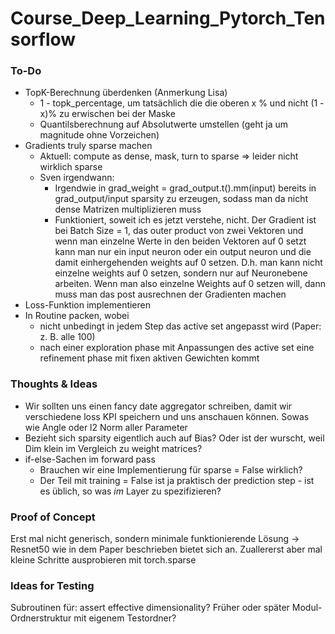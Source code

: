 # Course_Deep_Learning_Pytorch_Tensorflow


### To-Do
* TopK-Berechnung überdenken (Anmerkung Lisa)
  * 1 - topk_percentage, um tatsächlich die die oberen x % und nicht (1 - x)% zu erwischen bei der Maske
  * Quantilsberechnung auf Absolutwerte umstellen (geht ja um magnitude ohne Vorzeichen)
* Gradients truly sparse machen
  * Aktuell: compute as dense, mask, turn to sparse $\Rightarrow$ leider nicht wirklich sparse
  * Sven irgendwann: 
    * Irgendwie in grad_weight = grad_output.t().mm(input) bereits in grad_output/input sparsity zu erzeugen, sodass man da nicht dense Matrizen multiplizieren muss
    * Funktioniert, soweit ich es jetzt verstehe, nicht. Der Gradient ist bei Batch Size = 1, das outer product von zwei Vektoren und wenn man einzelne Werte in den beiden Vektoren auf 0 setzt kann man nur ein input neuron oder ein output neuron und die damit einhergehenden weights auf 0 setzen. D.h. man kann nicht einzelne weights auf 0 setzen, sondern nur auf Neuronebene arbeiten. Wenn man also einzelne Weights auf 0 setzen will, dann muss man das post ausrechnen der Gradienten machen
* Loss-Funktion implementieren
* In Routine packen, wobei
  * nicht unbedingt in jedem Step das active set angepasst wird (Paper: z. B. alle 100)
  * nach einer exploration phase mit Anpassungen des active set eine refinement phase mit fixen aktiven Gewichten kommt

### Thoughts & Ideas
* Wir sollten uns einen fancy date aggregator schreiben, damit wir verschiedene loss KPI speichern und uns anschauen können. Sowas wie Angle oder l2 Norm aller Parameter
* Bezieht sich sparsity eigentlich auch auf Bias? Oder ist der wurscht, weil Dim klein im Vergleich zu weight matrices?
* if-else-Sachen im forward pass
  * Brauchen wir eine Implementierung für sparse = False wirklich?
  * Der Teil mit training = False ist ja praktisch der prediction step - ist es üblich, so was _im_ Layer zu spezifizieren?

### Proof of Concept
Erst mal nicht generisch, sondern minimale funktionierende Lösung -> Resnet50 wie in dem Paper beschrieben bietet sich an. Zuallererst aber mal kleine Schritte ausprobieren mit torch.sparse

### Ideas for Testing
Subroutinen für: assert effective dimensionality?
Früher oder später Modul-Ordnerstruktur mit eigenem Testordner?
